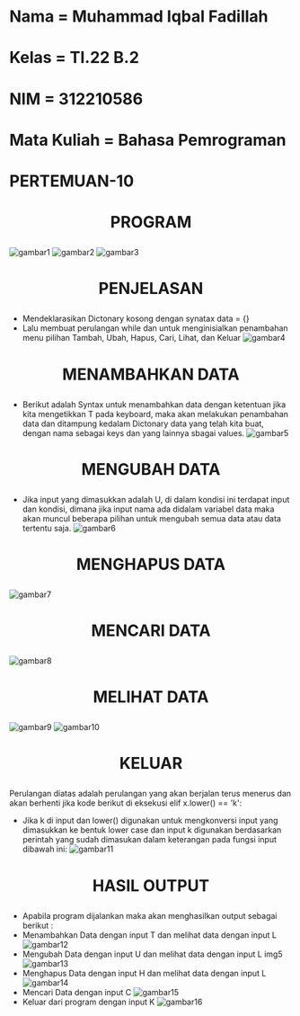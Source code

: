 # Nama  = Muhammad Iqbal Fadillah

# Kelas = TI.22 B.2

# NIM   = 312210586

# Mata Kuliah = Bahasa Pemrograman

# PERTEMUAN-10

# <p align="center">PROGRAM</p>
![gambar1](1.png)
![gambar2](2.png)
![gambar3](3.png)

# <p align="center">PENJELASAN</p> 
* Mendeklarasikan Dictonary kosong dengan synatax data = {}
* Lalu membuat perulangan while dan untuk menginisialkan penambahan menu pilihan Tambah, Ubah, Hapus, Cari, Lihat, dan Keluar 
![gambar4](4.png)

# <p align="center">MENAMBAHKAN DATA</p>
* Berikut adalah Syntax untuk menambahkan data dengan ketentuan jika kita mengetikkan T pada keyboard, maka akan melakukan penambahan data dan ditampung kedalam Dictonary data yang telah kita buat, dengan nama sebagai keys dan yang lainnya sbagai values.
![gambar5](5.png)

# <p align="center">MENGUBAH DATA</p>
* Jika input yang dimasukkan adalah U, di dalam kondisi ini terdapat input dan kondisi, dimana jika input nama ada didalam variabel data maka akan muncul beberapa pilihan untuk mengubah semua data atau data tertentu saja.
![gambar6](6.png)

# <p align="center">MENGHAPUS DATA</p>
![gambar7](7.png)

# <p align="center">MENCARI DATA</p>
![gambar8](8.png)

# <p align="center">MELIHAT DATA</p>
![gambar9](9.png)
![gambar10](10.png)

# <p align="center">KELUAR</p>
Perulangan diatas adalah perulangan yang akan berjalan terus menerus dan akan berhenti jika kode berikut di eksekusi elif x.lower() == 'k':
* Jika k di input dan lower() digunakan untuk mengkonversi input yang dimasukkan ke bentuk lower case dan input k digunakan berdasarkan perintah yang sudah dimasukan dalam keterangan pada fungsi input dibawah ini:
![gambar11](11.png)

# <p align="center">HASIL OUTPUT</p>
* Apabila program dijalankan maka akan menghasilkan output sebagai berikut :
* Menambahkan Data dengan input T dan melihat data dengan input L
![gambar12](12.png)
* Mengubah Data dengan input U dan melihat data dengan input L img5
![gambar13](13.png)
* Menghapus Data dengan input H dan melihat data dengan input L
![gambar14](14.png)
* Mencari Data dengan input C
![gambar15](15.png)
* Keluar dari program dengan input K
![gambar16](16.png)

